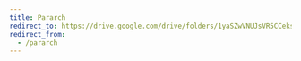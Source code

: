 ```yaml
---
title: Pararch
redirect_to: https://drive.google.com/drive/folders/1yaSZwVNUJsVR5CCeks0ZSEXSXcDMTnQl
redirect_from:
  - /pararch
---
```

